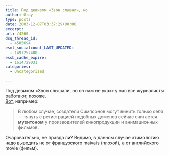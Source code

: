 ```yaml
---
title: Под девизом «Звон слышали, но
author: Gray
type: posts
date: 2003-12-07T03:37:29+00:00
excerpt:
url: /4260
dsq_thread_id:
  - 4505694
esml_socialcount_LAST_UPDATED:
  - 1497257408
essb_cache_expire:
  - 1614729031
categories:
  - Uncategorized

---
```








Под девизом &#171;Звон слышали, но он нам не указ&#187; у нас все журналисты работают, похоже.  
<a href="http://news.proext.com/inet/12858.html" target="_blank">Вот</a>, например: 

> В любом случае, создатели Симпсонов могут винить только себя &#8212; тянуть с регистрацией подобных доменов сейчас считается **мувитоном** у производителей кинопродукции и анимационных фильмов.

Очаровательно, не правда ли? Видимо, в данном случае этимологию надо выводить не от французского maivais (плохой), а от английского movie (фильм).
